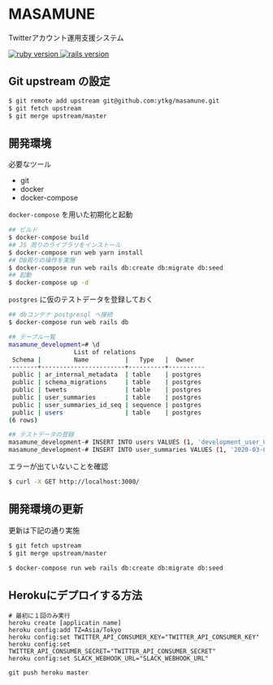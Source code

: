 # MASAMUNE

Twitterアカウント運用支援システム

<a href="https://www.ruby-lang.org/en/">
  <img src="https://img.shields.io/badge/Ruby-v2.6.6-green.svg" alt="ruby version">
</a>
<a href="http://rubyonrails.org/">
  <img src="https://img.shields.io/badge/Rails-v6.0.3.3-brightgreen.svg" alt="rails version">
</a>


## Git upstream の設定

```bash
$ git remote add upstream git@github.com:ytkg/masamune.git
$ git fetch upstream
$ git merge upstream/master
```

## 開発環境

必要なツール  

- git
- docker
- docker-compose

`docker-compose` を用いた初期化と起動  

```bash
## ビルド
$ docker-compose build
## JS 周りのライブラリをインストール
$ docker-compose run web yarn install
## DB周りの操作を実施
$ docker-compose run web rails db:create db:migrate db:seed
## 起動
$ docker-compose up -d
```

`postgres` に仮のテストデータを登録しておく  

```bash
## dbコンテナ postgresql へ接続
$ docker-compose run web rails db

## テーブル一覧
masamune_development=# \d
                  List of relations
 Schema |         Name          |   Type   |  Owner   
--------+-----------------------+----------+----------
 public | ar_internal_metadata  | table    | postgres
 public | schema_migrations     | table    | postgres
 public | tweets                | table    | postgres
 public | user_summaries        | table    | postgres
 public | user_summaries_id_seq | sequence | postgres
 public | users                 | table    | postgres
(6 rows)

## テストデータの登録
masamune_development-# INSERT INTO users VALUES (1, 'development_user_001', 0, 0, 0, 0, 0, 'false', '2020-03-01 00:00:00', '2020-03-01 00:00:00');
masamune_development-# INSERT INTO user_summaries VALUES (1, '2020-03-01', 1, 1, 1, '2020-03-01 00:00:00', '2020-03-01 00:00:00', 1, 1);
```

エラーが出ていないことを確認  

```bash
$ curl -X GET http://localhost:3000/
```

## 開発環境の更新

更新は下記の通り実施  

```bash
$ git fetch upstream
$ git merge upstream/master

$ docker-compose run web rails db:create db:migrate db:seed
```

## Herokuにデプロイする方法
```
# 最初に１回のみ実行
heroku create [applicatin name]
heroku config:add TZ=Asia/Tokyo
heroku config:set TWITTER_API_CONSUMER_KEY="TWITTER_API_CONSUMER_KEY"
heroku config:set TWITTER_API_CONSUMER_SECRET="TWITTER_API_CONSUMER_SECRET"
heroku config:set SLACK_WEBHOOK_URL="SLACK_WEBHOOK_URL"

git push heroku master
```
